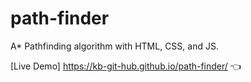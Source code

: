 # path-finder


A* Pathfinding algorithm with HTML, CSS, and JS.

[Live Demo] https://kb-git-hub.github.io/path-finder/ :point_left:
